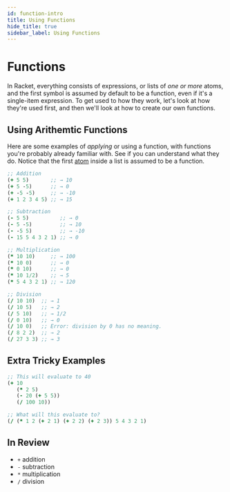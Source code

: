 ```yaml
---
id: function-intro
title: Using Functions
hide_title: true
sidebar_label: Using Functions
---
```


# Functions

In Racket, everything consists of expressions, or lists of _one or more_ atoms,
and the first symbol is assumed by default to be a function, even if it's a
single-item expression. To get used to how they work, let's look at how they're
used first, and then we'll look at how to create our own functions.

## Using Arithemtic Functions

Here are some examples of *applying* or using a function, with functions you're
probably already familiar with. See if you can understand what they do. Notice
that the first [atom](atom.md) inside a list is assumed to be a function.

``` clojure
;; Addition
(+ 5 5)       ;; → 10
(+ 5 -5)      ;; → 0
(+ -5 -5)     ;; → -10
(+ 1 2 3 4 5) ;; → 15

;; Subtraction
(- 5 5)          ;; → 0
(- 5 -5)         ;; → 10
(- -5 5)         ;; → -10
(- 15 5 4 3 2 1) ;; → 0

;; Multiplication
(* 10 10)     ;; → 100
(* 10 0)      ;; → 0
(* 0 10)      ;; → 0
(* 10 1/2)    ;; → 5
(* 5 4 3 2 1) ;; → 120

;; Division
(/ 10 10)  ;; → 1
(/ 10 5)   ;; → 2
(/ 5 10)   ;; → 1/2
(/ 0 10)   ;; → 0
(/ 10 0)   ;; Error: division by 0 has no meaning.
(/ 8 2 2)  ;; → 2
(/ 27 3 3) ;; → 3
```

## Extra Tricky Examples
``` clojure
;; This will evaluate to 40
(+ 10
   (* 2 5)
   (- 20 (+ 5 5))
   (/ 100 10))

;; What will this evaluate to?
(/ (* 1 2 (+ 2 1) (+ 2 2) (+ 2 3)) 5 4 3 2 1)
```

## In Review
* `+` addition
* `-` subtraction
* `*` multiplication
* `/` division
